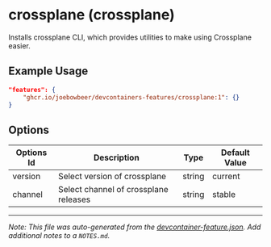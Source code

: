 
# crossplane (crossplane)

Installs crossplane CLI, which provides utilities to make using Crossplane easier.

## Example Usage

```json
"features": {
    "ghcr.io/joebowbeer/devcontainers-features/crossplane:1": {}
}
```

## Options

| Options Id | Description | Type | Default Value |
|-----|-----|-----|-----|
| version | Select version of crossplane | string | current |
| channel | Select channel of crossplane releases | string | stable |



---

_Note: This file was auto-generated from the [devcontainer-feature.json](https://github.com/joebowbeer/devcontainers-features/blob/main/src/crossplane/devcontainer-feature.json).  Add additional notes to a `NOTES.md`._
